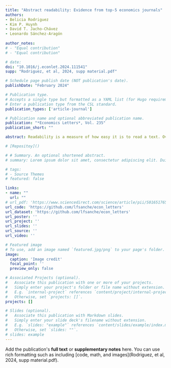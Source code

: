 ```yaml
---
title: "Abstract readability: Evidence from top-5 economics journals"
authors:
- Belicia Rodriguez
- Kim P. Huynh
- David T. Jacho-Chávez
- Leonardo Sánchez-Aragón
  
author_notes:
# - "Equal contribution"
# - "Equal contribution"

# date: 
doi: "10.1016/j.econlet.2024.111541"
supp: "Rodriguez, et al, 2024, supp material.pdf"

# Schedule page publish date (NOT publication's date).
publishDate: "February 2024"

# Publication type.
# Accepts a single type but formatted as a YAML list (for Hugo requirements).
# Enter a publication type from the CSL standard.
publication_types: ['article-journal']

# Publication name and optional abbreviated publication name.
publication: "*Economics Letters*, Vol. 235"
publication_short: ""

abstract: Readability is a measure of how easy it is to read a text. Over time, general-interest journals have become more  technical. This affects how accessible research is to a general audience. Our analysis looks at how readable  abstracts are. We study the readability of abstracts of top five economics journals between 2000 2019. We collect the characteristics of the abstracts, papers, and authors of these papers. We find that abstracts with higher proportion of women co-authors are more readable. These results are robust to various readability measures and model specifications.

# [Repositoy]()

# # Summary. An optional shortened abstract.
# summary: Lorem ipsum dolor sit amet, consectetur adipiscing elit. Duis posuere tellus ac convallis placerat. Proin tincidunt magna sed ex sollicitudin condimentum.

# tags:
# - Source Themes
# featured: false

links:
- name: ""
  url: ""
# url_pdf: 'https://www.sciencedirect.com/science/article/pii/S0165176524000259'
url_code: 'https://github.com/lfsanche/econ_letters'
url_dataset: 'https://github.com/lfsanche/econ_letters'
url_poster: ''
url_project: ''
url_slides: ''
url_source: ''
url_video: ''

# Featured image
# To use, add an image named `featured.jpg/png` to your page's folder. 
image:
  caption: 'Image credit'
  focal_point: ''
  preview_only: false

# Associated Projects (optional).
#   Associate this publication with one or more of your projects.
#   Simply enter your project's folder or file name without extension.
#   E.g. `internal-project` references `content/project/internal-project/index.md`.
#   Otherwise, set `projects: []`.
projects: []

# Slides (optional).
#   Associate this publication with Markdown slides.
#   Simply enter your slide deck's filename without extension.
#   E.g. `slides: "example"` references `content/slides/example/index.md`.
#   Otherwise, set `slides: ""`.
# slides: example
---
```


<!-- {{% callout note %}}
Hola a todos

Click the *Cite* button above to demo the feature to enable visitors to import publication metadata into their reference management software.
{{% /callout %}}

{{% callout note %}}
Create your slides in Markdown - click the *Slides* button to check out the example.
{{% /callout %}} -->

Add the publication's **full text** or **supplementary notes** here. You can use rich formatting such as including [code, math, and images](Rodriguez, et al, 2024, supp material.pdf).
